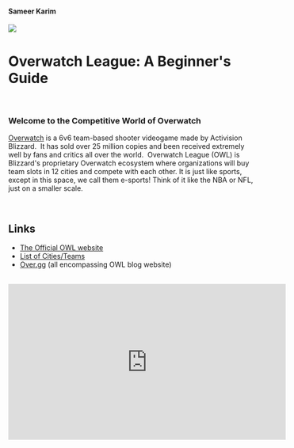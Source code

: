 <head>
  <h4>Sameer Karim</h4>
  <img src="https://cdn2.vox-cdn.com/thumbor/RShOAkEkGF_zSp0a4aMh3jOqpmQ=/0x1080/volume-assets.voxmedia.com/production/067e080d8cc7a3b23a5fc0effe0fef0f/vlcsnap-2016-11-04-14h34m55s401.png" />
  <h1>Overwatch League: A Beginner's Guide</h1>
  <h3>Welcome to the Competitive World of Overwatch</h3>
  <p><a href="https://playoverwatch.com/en-us/game/overview/">Overwatch</a> is a 6v6 team-based shooter videogame made by Activision Blizzard.  It has sold over 25 million copies and been received extremely well by fans and critics all over the world.  Overwatch League (OWL) is Blizzard's proprietary Overwatch ecosystem where organizations will buy team slots in 12 cities and compete with each other. It is just like sports, except in this space, we call them e-sports! Think of it like the NBA or NFL, just on a smaller scale. </p>  
  </head>
  <div>
  <h2>Links</h2>
<ul>
  <li><a href="https://overwatchleague.com/en-us/">The Official OWL website</a></li>
  <li><a href="https://en.wikipedia.org/wiki/Overwatch_League#Teams">List of Cities/Teams</a></li>
  <li><a href="https://www.over.gg">Over.gg</a> (all encompassing OWL blog website)</li>
  </div>
  <br />
<iframe width="560" height="315" src="https://www.youtube.com/embed/OFHpK627XkI" frameborder="0" allowfullscreen>
  </iframe>
